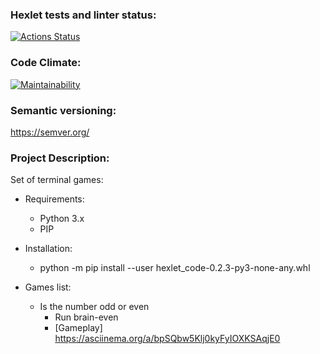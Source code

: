 ### Hexlet tests and linter status:
[![Actions Status](https://github.com/Zithen/python-project-49/workflows/hexlet-check/badge.svg)](https://github.com/Zithen/python-project-49/actions)

### Code Climate:
[![Maintainability](https://api.codeclimate.com/v1/badges/d1721ff5250a7261cc26/maintainability)](https://codeclimate.com/github/Zithen/python-project-49/maintainability)

### Semantic versioning:
https://semver.org/

### Project Description:
Set of terminal games:

* Requirements:
  * Python 3.x
  * PIP

* Installation:
  * python -m pip install --user hexlet_code-0.2.3-py3-none-any.whl
  
* Games list:
  * Is the number odd or even
    * Run brain-even
    * [Gameplay] https://asciinema.org/a/bpSQbw5Klj0kyFyIOXKSAqjE0